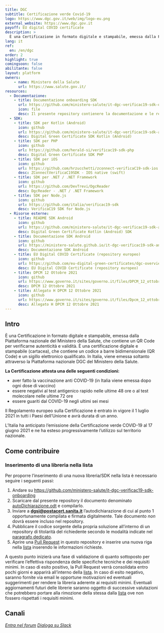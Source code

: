```yaml
---
title: DGC
subtitle: Certificazione verde Covid-19
logo: https://www.dgc.gov.it/web/img/logo-eu.png
external_website: https://www.dgc.gov.it
payoff: EU digital COVID certificate
description: >
  È una Certificazione in formato digitale e stampabile, emessa dalla Piattaforma nazionale del Ministero della Salute, che contiene un QR Code per verificarne autenticità e validità
lang: it
ref:
  en: /en/dgc
order: 2
highlight: true
comingsoon: false
abilitante: false
layout: platform
owners:
    - name: Ministero della Salute
      url: https://www.salute.gov.it/
resources:
  - Documentazione:
    - title: Documentazione onboarding SDK
      url: https://github.com/ministero-salute/it-dgc-verificac19-sdk-onboarding
      icon: file
      desc: Il presente repository contienere la documentazione e le regole per fare onboarding di eventuali SDK.
  - SDK:
    - title: SDK per Kotlin (Android)
      icon: github
      url: https://github.com/ministero-salute/it-dgc-verificac19-sdk-android
      desc: Digital Green Certificate SDK Kotlin (Android)
    - title: SDK per PHP
      icon: github
      url: https://github.com/herald-si/verificac19-sdk-php
      desc: Digital Green Certificate SDK PHP
    - title: SDK per iOS
      icon: github
      url: https://github.com/hrzucchetti/zconnect-verificaC19-sdk-ios
      desc: ZConnectVerificaC19SDK - IOS native (swift)
    - title: SDK per .NET / .NET Framework
      icon: github
      url: https://github.com/DevTrevi/DgcReader
      desc: DgcReader - .NET / .NET Framework
    - title: SDK per Node.js
      icon: github
      url: https://github.com/italia/verificac19-sdk
      desc: VerificaC19 SDK for Node.js
  - Risorse esterne:
    - title: README SDK Android
      icon: github
      url: https://github.com/ministero-salute/it-dgc-verificac19-sdk-android/blob/develop/README.md
      desc: Digital Green Certificate Kotlin (Android) SDK
    - title: Documentazione SDK Android
      icon: github
      url: https://ministero-salute.github.io/it-dgc-verificac19-sdk-android/documentation/
      desc: Documentazione SDK Android
    - title: EU Digital COVID Certificate (repository europeo)
      icon: github
      url: https://github.com/eu-digital-green-certificates/dgc-overview
      desc: EU Digital COVID Certificate (repository europeo)
    - title: DPCM 12 Ottobre 2021
      icon: github
      url: https://www.governo.it/sites/governo.it/files/DPCM_12_ottobre.pdf
      desc: DPCM 12 Ottobre 2021
    - title: Allegato H DPCM 12 Ottobre 2021
      icon: github
      url: https://www.governo.it/sites/governo.it/files/Dpcm_12_ottobre_ALLEGATO_H.pdf
      desc: Allegato H DPCM 12 Ottobre 2021
---
```


## Intro

È una Certificazione in formato digitale e stampabile, emessa dalla Piattaforma nazionale del Ministero della Salute, che contiene un QR Code per verificarne autenticità e validità.
È una certificazione digitale e stampabile (cartacea), che contiene un codice a barre bidimensionale (QR Code) e un sigillo elettronico qualificato. In Italia, viene emessa soltanto attraverso la Piattaforma nazionale DGC del Ministero della Salute.

**La Certificazione attesta una delle seguenti condizioni:**

- aver fatto la vaccinazione anti COVID-19 (in Italia viene emessa dopo ogni dose di vaccino)
- essere negativi al test antigenico rapido nelle ultime 48 ore o al test molecolare nelle ultime 72 ore
- essere guariti dal COVID-19 negli ultimi sei mesi

Il Regolamento europeo sulla  Certificazione è entrato in vigore il 1 luglio 2021 in tutti i Paesi dell’Unione e avrà durata di un anno.

L’Italia ha anticipato l’emissione della Certificazione verde COVID-19 al 17 giugno 2021 e ne ha esteso progressivamente l’utilizzo sul territorio nazionale.


## Come contribuire

### Inserimento di una libreria nella lista 

Per proporre l’inserimento di una nuova libreria/SDK nella lista è necessario seguire i seguenti passi:

1. Andare su https://github.com/ministero-salute/it-dgc-verificac19-sdk-onboarding
2. Scaricare dal presente repository il documento denominato [autoDichiarazione.odt](autoDichiarazione.odt) e compilarlo.
3. Inviare a **dgsi@postacert.sanita.it** l’autodichiarazione di cui al punto 1 opportunamente compilata e firmata digitalmente. Tale documento *non* dovrà essere incluso nel repository.
4. Pubblicare il codice sorgente della propria soluzione all’interno di un repository di titolarità del richiedente secondo le modalità indicate nel [paragrafo dedicato](#requisiti-minimi).
5. Aprire una [Pull Request](https://github.com/ministero-salute/it-dgc-verificac19-sdk-onboarding/pulls) in questo repository e inserire una nuova riga nella [lista](#lista-librerie) inserendo le informazioni richieste. 

A questo punto inizierà una fase di validazione di quanto sottoposto per verificare l’effettiva rispondenza delle specifiche tecniche e dei requisiti minimi. 
In caso di esito positivo, la Pull Request verrà consolidata entro pochi giorni e apparirà all’interno della [lista](#lista-librerie).
In caso di esito negativo, saranno fornite via email le opportune motivazioni ed eventuali suggerimenti per rendere la libreria aderente ai requisiti minimi.
Eventuali aggiornamenti futuri delle librerie saranno oggetto di successive valutazioni che potrebbero portare alla rimozione della stessa dalla [lista](#lista-librerie) ove non fossero rispettati i requisiti minimi.

## Canali

<a class="btn btn-primary" href="https://forum.italia.it" target="_blank"><i class="it-horn" /> Entra nel forum</a>
<a class="btn btn-primary" href="https://slack.developers.italia.it" target="_blank"><i class="it-comment" /> Dialoga su Slack</a>
